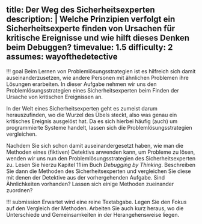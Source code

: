 title: Der Weg des Sicherheitsexperten
description: |
  Welche Prinzipien verfolgt ein Sicherheitsexperte finden von Ursachen für kritische Ereignisse 
  und wie hilft dieses Denken beim Debuggen?
timevalue: 1.5
difficulty: 2
assumes: wayofthedetective
---
!!! goal
    Beim Lernen von Problemlösungsstrategien ist es hilfreich sich damit auseinanderzusetzen, 
    wie andere Personen mit ähnlichen Problemen ihre Lösungen erarbeiten.
    In dieser Aufgabe nehmen wir uns den Problemlösungsstrategien eines Sicherheitsexperten beim 
    Finden der Ursache von kritischen Ereignissen an.

In der Welt eines Sicherheitsexperten geht es zumeist darum herauszufinden, wo die Wurzel des 
Übels steckt, also was genau ein kritisches Ereignis ausgelöst hat.
Da es sich hierbei häufig (auch) um programmierte Systeme handelt, lassen sich die 
Problemlösungsstrategien vergleichen.

Nachdem Sie sich schon damit auseinandergesetzt haben, wie man die Methoden eines 
(fiktiven) Detektivs anwenden kann, um Probleme zu lösen, wenden wir uns nun den 
Problemlösungsstrategien des Sicherheitsexperten zu.
Lesen Sie hierzu Kapitel 11 im Buch _Debugging by Thinking_. 
Beschreiben Sie dann die Methoden des Sicherheitsexperten und vergleichen Sie diese mit denen der 
Detektive aus der vorhergehenden Aufgabe.
Sind Ähnlichkeiten vorhanden?
Lassen sich einige Methoden zueinander zuordnen?

!!! submission
    Erwartet wird eine reine Textabgabe.
    Legen Sie den Fokus auf den Vergleich der Methoden.
    Arbeiten Sie auch kurz heraus, wo die Unterschiede und Gemeinsamkeiten in der 
    Herangehensweise liegen. 
    